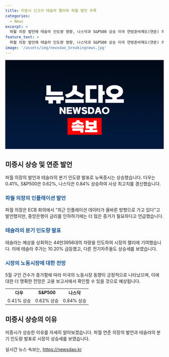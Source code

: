 ```yaml
---
title: 미증시 신고가 테슬라 랠리와 파월 발언 주목
categories:
  - News
excerpt: >
  파월 의장 발언에 테슬라 인도량 영향, 나스닥과 S&P500 상승 미국 연방준비제도(연준) 의장 파월의 인플레이션 발언과 함께 테슬라의 기대치를 상회하는 지난 분기 인도량 발표로 나스닥과 S&P500이 상승했다. 다우는 0.41%, S&P500은 0.62%, 나스닥은 0.84% 상승하여 사상 최고치를 경신했고, S&P500은 5500선을 처음 돌파했다. 파월은 인플레이션과 금리에 대한 신중한 태도를 보였으며, 테슬라의 인도량 발표로 미증시 랠리가 이어졌다. 다른 업종들도 긍정적인 모습을 보였으며, 노동시장도 견조한 모습을 보이고 있다.
feature_text: >
  파월 의장 발언에 테슬라 인도량 영향, 나스닥과 S&P500 상승 미국 연방준비제도(연준) 의장 파월의 인플레이션 발언과 함께 테슬라의 기대치를 상회하는 지난 분기 인도량 발표로 나스닥과 S&P500이 상승했다. 다우는 0.41%, S&P500은 0.62%, 나스닥은 0.84% 상승하여 사상 최고치를 경신했고, S&P500은 5500선을 처음 돌파했다. 파월은 인플레이션과 금리에 대한 신중한 태도를 보였으며, 테슬라의 인도량 발표로 미증시 랠리가 이어졌다. 다른 업종들도 긍정적인 모습을 보였으며, 노동시장도 견조한 모습을 보이고 있다.
image: '/assets/img/newsdao_breakingnews.jpg'
---
```


<p><img src="/assets/img/newsdao_breakingnews.jpg" alt="cryptoinkorea 속보" /></p>

<h2 data-ke-size="size26">미증시 상승 및 연준 발언</h2>

<p data-ke-size="size16">파월 의장의 발언과 테슬라의 분기 인도량 발표로 뉴욕증시는 상승했습니다. 다우는 0.41%, S&P500은 0.62%, 나스닥은 0.84% 상승하여 사상 최고치를 경신했습니다.</p>

<h3><b><span style="color: #1a5490;">파월 의장의 인플레이션 발언</span></b></h3>

<p>파월 의장은 ECB 회의에서 "최근 인플레이션 데이터가 올바른 방향으로 가고 있다"고 발언했지만, 중앙은행이 금리를 인하하기에는 더 많은 증거가 필요하다고 언급했습니다.</p>

<h3><b><span style="color: #1a5490;">테슬라의 분기 인도량 발표</span></b></h3>

<p>테슬라는 예상을 상회하는 44만3956대의 차량을 인도하여 시장의 랠리에 기여했습니다. 이에 테슬라 주가는 10.20% 급등했고, 다른 전기차주들도 상승세를 보였습니다.</p>

<h3><b><span style="color: #1a5490;">시장의 노동시장에 대한 전망</span></b></h3>

<p>5월 구인 건수가 증가함에 따라 미국의 노동시장 동향이 긍정적으로 나타났으며, 이에 대한 더 명확한 전망은 고용 보고서에서 확인할 수 있을 것으로 예상됩니다.</p>

<table>
    <tr>
        <td style="text-align: center; height: 17px;"><b>다우</b></td>
        <td style="text-align: center; height: 17px;"><b>S&P500</b></td>
        <td style="text-align: center; height: 17px;"><b>나스닥</b></td>
    </tr>
    <tr>
        <td style="text-align: center; height: 17px;">0.41% 상승</td>
        <td style="text-align: center; height: 17px;">0.62% 상승</td>
        <td style="text-align: center; height: 17px;">0.84% 상승</td>
    </tr>
</table>

<h2 data-ke-size="size26">미증시 상승의 이유</h2>

<p data-ke-size="size16">미증시가 상승한 이유를 자세히 알아보겠습니다. 파월 연준 의장의 발언과 테슬라의 분기 인도량 발표로 시장이 상승세를 보였습니다.</p>
실시간 뉴스 속보는, <a href="https://newsdao.kr" rel="dofollow">https://newsdao.kr</a>


